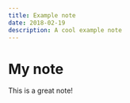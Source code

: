 ```yaml
---
title: Example note
date: 2018-02-19
description: A cool example note
---
```


# My note

This is a great note!
